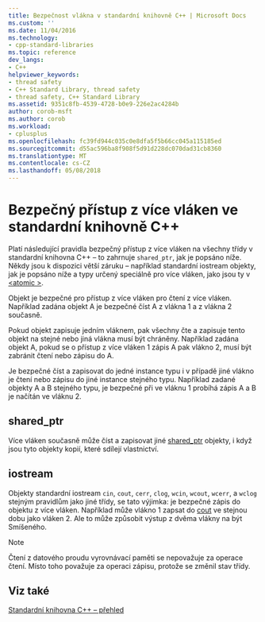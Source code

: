 ```yaml
---
title: Bezpečnost vlákna v standardní knihovně C++ | Microsoft Docs
ms.custom: ''
ms.date: 11/04/2016
ms.technology:
- cpp-standard-libraries
ms.topic: reference
dev_langs:
- C++
helpviewer_keywords:
- thread safety
- C++ Standard Library, thread safety
- thread safety, C++ Standard Library
ms.assetid: 9351c8fb-4539-4728-b0e9-226e2ac4284b
author: corob-msft
ms.author: corob
ms.workload:
- cplusplus
ms.openlocfilehash: fc39fd944c035c0e8dfa5f5b66cc045a115185ed
ms.sourcegitcommit: d55ac596ba8f908f5d91d228dc070dad31cb8360
ms.translationtype: MT
ms.contentlocale: cs-CZ
ms.lasthandoff: 05/08/2018
---
```

# <a name="thread-safety-in-the-c-standard-library"></a>Bezpečný přístup z více vláken ve standardní knihovně C++

Platí následující pravidla bezpečný přístup z více vláken na všechny třídy v standardní knihovna C++ – to zahrnuje `shared_ptr`, jak je popsáno níže.  Někdy jsou k dispozici větší záruku – například standardní iostream objekty, jak je popsáno níže a typy určený speciálně pro více vláken, jako jsou ty v [ \<atomic >](../standard-library/atomic.md).

Objekt je bezpečné pro přístup z více vláken pro čtení z více vláken. Například zadána objekt A je bezpečné číst A z vlákna 1 a z vlákna 2 současně.

Pokud objekt zapisuje jedním vláknem, pak všechny čte a zapisuje tento objekt na stejné nebo jiná vlákna musí být chráněny. Například zadána objekt A, pokud se o přístup z více vláken 1 zápis A pak vlákno 2, musí být zabránit čtení nebo zápisu do A.

Je bezpečné číst a zapisovat do jedné instance typu i v případě jiné vlákno je čtení nebo zápisu do jiné instance stejného typu. Například zadané objekty A a B stejného typu, je bezpečné při ve vláknu 1 probíhá zápis A a B je načítán ve vláknu 2.

## <a name="sharedptr"></a>shared_ptr

Více vláken současně může číst a zapisovat jiné [shared_ptr](../standard-library/shared-ptr-class.md) objekty, i když jsou tyto objekty kopií, které sdílejí vlastnictví.

## <a name="iostream"></a>iostream

Objekty standardní iostream `cin`, `cout`, `cerr`, `clog`, `wcin`, `wcout`, `wcerr`, a `wclog` stejným pravidlům jako jiné třídy, se tato výjimka: je bezpečné zápis do objektu z více vláken. Například může vlákno 1 zapsat do [cout](../standard-library/iostream.md#cout) ve stejnou dobu jako vláken 2. Ale to může způsobit výstup z dvěma vlákny na být Smíšeného.

> [!NOTE]
> Čtení z datového proudu vyrovnávací paměti se nepovažuje za operace čtení. Místo toho považuje za operaci zápisu, protože se změnil stav třídy.

## <a name="see-also"></a>Viz také

[Standardní knihovna C++ – přehled](../standard-library/cpp-standard-library-overview.md)<br/>
